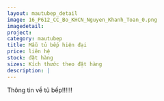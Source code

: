 ```yaml
---
layout: mautubep_detail
image: 16_P612_CC_Bo_KHCN_Nguyen_Khanh_Toan_0.png
imagedetail:
project:
category: mautubep
title: Mẫu tủ bếp hiện đại
price: liên hệ
stock: đặt hàng
sizes: Kích thước theo đặt hàng
description: |
---
```

Thông tin về tủ bếp!!!!!!
